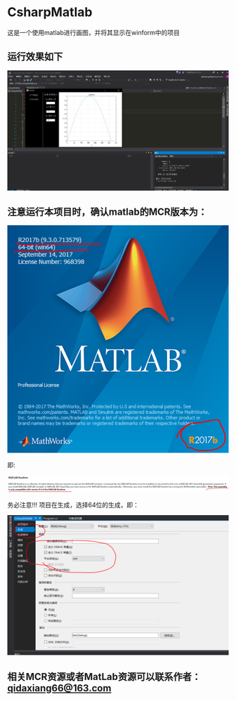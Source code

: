 # CsharpMatlab
这是一个使用matlab进行画图，并将其显示在winform中的项目


## 运行效果如下

![avatar](https://github.com/GaoHuaTJ/CsharpMatlab/blob/master/%E5%9B%BE%E7%89%87/%E8%BF%90%E8%A1%8C%E6%95%88%E6%9E%9C.png)


## 注意运行本项目时，确认matlab的MCR版本为：

![avatar](https://github.com/GaoHuaTJ/CsharpMatlab/blob/master/%E5%9B%BE%E7%89%87/matlab%E7%89%88%E6%9C%AC.png)

即:

![avatar](https://github.com/GaoHuaTJ/CsharpMatlab/blob/master/%E5%9B%BE%E7%89%87/MCR%E7%89%88%E6%9C%AC.png)


务必注意!!!
项目在生成，选择64位的生成，即：

![avatar](https://github.com/GaoHuaTJ/CsharpMatlab/blob/master/%E5%9B%BE%E7%89%87/64%E4%BD%8D%E7%94%9F%E6%88%90.png)

## 相关MCR资源或者MatLab资源可以联系作者：qidaxiang66@163.com
